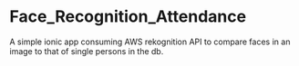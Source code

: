 # Face_Recognition_Attendance
A simple ionic app consuming AWS rekognition API to compare faces in an image to that of single persons in the db.
